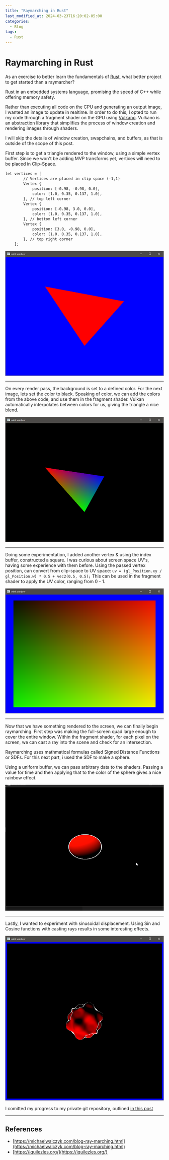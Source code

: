 ```yaml
---
title: "Raymarching in Rust"
last_modified_at: 2024-03-23T16:20:02-05:00
categories:
  - Blog
tags:
  - Rust
---
```


# Raymarching in Rust
As an exercise to better learn the fundamentals of [Rust](https://www.rust-lang.org/), what better project to get started than a raymarcher?

Rust in an embedded systems language, promising the speed of C++ while offering memory safety.

Rather than executing all code on the CPU and generating an output image, I wanted an image to update in realtime. In order to do this, I opted to run my code through a fragment shader on the GPU using [Vulkano](https://vulkano.rs/).
Vulkano is an abstraction library that simplifies the process of window creation and rendering images through shaders. 

I will skip the details of window creation, swapchains, and buffers, as that is outside of the scope of this post.


First step is to get a triangle rendered to the window, using a simple vertex buffer. Since we won't be adding MVP transforms yet, vertices will need to be placed in Clip-Space.
```
let vertices = [
        // Vertices are placed in clip space (-1,1)
        Vertex {
            position: [-0.98, -0.98, 0.0],
            color: [1.0, 0.35, 0.137, 1.0],
        }, // top left corner
        Vertex {
            position: [-0.98, 3.0, 0.0],
            color: [1.0, 0.35, 0.137, 1.0],
        }, // bottom left corner
        Vertex {
            position: [3.0, -0.98, 0.0],
            color: [1.0, 0.35, 0.137, 1.0],
        }, // top right corner
    ];
```
![](/assets/images/raymarch1.png)

***
On every render pass, the background is set to a defined color. For the next image, lets set the color to black. 
Speaking of color, we can add the colors from the above code, and use them in the fragment shader. Vulkan automatically interpolates between colors for us, giving the triangle a nice blend.

![](/assets/images/raymarch2.png)

***
Doing some experimentation, I added another vertex & using the index buffer, constructed a square. I was curious about screen space UV's, having some experience with them before. Using the passed vertex position, can convert from clip-space to UV space:
`uv = (gl_Position.xy / gl_Position.w) * 0.5 + vec2(0.5, 0.5);`
This can be used in the fragment shader to apply the UV color, ranging from 0 - 1.

![](/assets/images/raymarch3.png)

***
Now that we have something rendered to the screen, we can finally begin raymarching. First step was making the full-screen quad large enough to cover the entire window. 
Within the fragment shader, for each pixel on the screen, we can cast a ray into the scene and check for an intersection.

Raymarching uses mathmatical formulas called Signed Distance Functions or SDFs. 
For this next part, i used the SDF to make a sphere.

Using a uniform buffer, we can pass arbitrary data to the shaders. Passing a value for time and then applying that to the color of the sphere gives a nice rainbow effect.

![](/assets/images/raymarch4.gif)

***
Lastly, I wanted to experiment with sinusoidal displacement. Using Sin and Cosine functions with casting rays results in some interesting effects. 

![](/assets/images/raymarch5.png)

I comitted my progress to my private git repository, outlined [in this post](https://github.com/SpudnikEX/SpudnikEX.github.io/_posts/2024-03-23-Gitea.md)

***
## References
- [https://michaelwalczyk.com/blog-ray-marching.html](https://michaelwalczyk.com/blog-ray-marching.html)
- [https://iquilezles.org/](https://iquilezles.org/)
